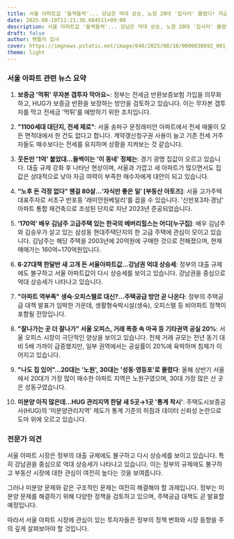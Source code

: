 ```yaml
---
title: 서울 아파트값 '들썩들썩'... 강남은 억대 상승, 노원 20대 '집사러' 몰렸다! 지금 당장 주목해야 할 10가지 뉴스 요약!
date: 2025-08-10T11:21:30.684511+09:00
description: 서울 아파트값 '들썩들썩'... 강남은 억대 상승, 노원 20대 '집사러' 몰렸다! 지금 당장 주목해야 할 10가지 뉴스 요약!
draft: false
author: 벤틀리 집사
cover: https://imgnews.pstatic.net/image/648/2025/08/10/0000038692_001_20250810070710662.jpg
theme: light
---
```


### 서울 아파트 관련 뉴스 요약

1. **보증금 '먹튀' 무자본 갭투자 막아요~**: 정부는 전세금 반환보증보험 가입을 의무화하고, HUG가 보증금 반환을 보장하는 방안을 검토하고 있습니다. 이는 무자본 갭투자를 막고 전세금 '먹튀'를 예방하기 위한 조치입니다.

2. **"1100세대 대단지, 전세 제로"**: 서울 송파구 문정래미안 아파트에서 전세 매물이 모든 면적대에서 한 건도 없다고 합니다. 계약갱신청구권 사용이 늘고 기존 전세 거주자들도 매수보다는 전세를 유지하며 상황을 지켜보는 것 같습니다.

3. **웃돈만 '1억' 붙었대…들썩이는 '이 동네' 정체는**: 경기 광명 집값이 오르고 있습니다. 대출 규제 강화 후 나타난 현상이며, 서울과 가깝고 새 아파트가 많으면서도 집값은 상대적으로 낮아 자금 여력이 부족한 매수자에게 대안이 되고 있습니다.

4. **“노후 돈 걱정 없다” 웬걸 80살...‘자식만 좋은 일’ [부동산 아토즈]**: 서울 고가주택 대표주자로 서초구 반포동 '래미안원베일리'를 꼽을 수 있습니다. '신반포3차·경남' 아파트 통합 재건축으로 조성된 단지로 지난 2023년 준공되었습니다.

5. **‘170억’ 배우 김남주 고급주택 있는 한국의 베버리힐스는 어디[누구집]**: 배우 김남주와 김승우가 살고 있는 삼성동 현대주택단지의 한 고급 주택에 관심이 모이고 있습니다. 김남주는 해당 주택을 2003년에 20억원에 구매한 것으로 전해졌으며, 현재 매매가는 160억~170억원입니다.

6. **6·27대책 한달반 새 고개 든 서울아파트값…강남권 억대 상승세**: 정부의 대출 규제에도 불구하고 서울 아파트값이 다시 상승세를 보이고 있습니다. 강남권을 중심으로 억대 상승세가 나타나고 있습니다.

7. **"아파트 역부족" 생숙·오피스텔로 대신?…주택공급 방안 곧 나온다**: 정부의 주택공급 대책 발표가 임박한 가운데, 생활형숙박시설(생숙), 오피스텔 등 비아파트 정책이 포함될 전망입니다.

8. **"잘나가는 곳 더 잘나가" 서울 오피스, 거래 폭증 속 마곡 등 기타권역 공실 20%**: 서울 오피스 시장이 극단적인 양상을 보이고 있습니다. 전체 거래 규모는 전년 동기 대비 5배 가까이 급증했지만, 일부 권역에서는 공실률이 20%에 육박하며 침체가 이어지고 있습니다.

9. **"나도 집 있어"…20대는 '노원', 30대는 '성동·영등포'로 몰렸다**: 올해 상반기 서울에서 20대가 가장 많이 매수한 아파트 지역은 노원구였으며, 30대 가장 많은 산 곳은 성동구였습니다.

10. **미분양 아직 많은데…HUG 관리지역 한달 새 5곳→1곳 '통계 착시'**: 주택도시보증공사(HUG)의 '미분양관리지역' 제도가 통계 기준의 허점과 데이터 신뢰성 논란으로 도마 위에 오르고 있습니다.

### 전문가 의견

서울 아파트 시장은 정부의 대출 규제에도 불구하고 다시 상승세를 보이고 있습니다. 특히 강남권을 중심으로 억대 상승세가 나타나고 있습니다. 이는 정부의 규제에도 불구하고 부동산 시장에 대한 관심이 여전히 높다는 것을 보여줍니다.

그러나 미분양 문제와 같은 구조적인 문제는 여전히 해결해야 할 과제입니다. 정부는 미분양 문제를 해결하기 위해 다양한 정책을 검토하고 있으며, 주택공급 대책도 곧 발표할 예정입니다.

따라서 서울 아파트 시장에 관심이 있는 투자자들은 정부의 정책 변화와 시장 동향을 주의 깊게 살펴보아야 할 것입니다.